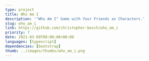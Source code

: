 ```yaml
---
type: project
title: Who Am I
description: '"Who Am I" Game with Your Friends as Characters.'
slug: who_am_i
link: https://github.com/christopher-besch/who_am_i
priority: 7
date: 2021-03-09T00:00:00+00:00
languages: [typescript]
dependencies: [bootstrap]
thumb: ../images/thumbs/who_am_i.png
---
```


